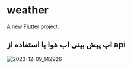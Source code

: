 # weather

A new Flutter project.

## اپ پیش بینی اب هوا با استفاده از api 

![2023-12-09_142926](https://github.com/mohsen0dev/weather/assets/153233719/ed9e8e0e-7a01-42ce-8411-e8aeb6f298b0)
